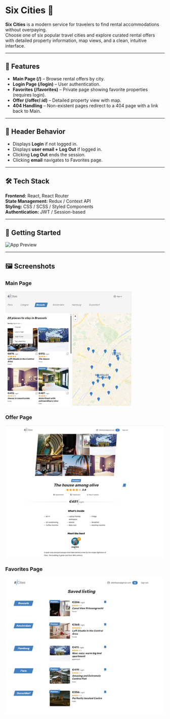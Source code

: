 # Six Cities 🌆

**Six Cities** is a modern service for travelers to find rental accommodations without overpaying.  
Choose one of six popular travel cities and explore curated rental offers with detailed property information, map views, and a clean, intuitive interface.

---

## 🌟 Features

- **Main Page (/)** – Browse rental offers by city.  
- **Login Page (/login)** – User authentication.  
- **Favorites (/favorites)** – Private page showing favorite properties (requires login).  
- **Offer (/offer/:id)** – Detailed property view with map.  
- **404 Handling** – Non-existent pages redirect to a 404 page with a link back to Main.  

---

## 🧭 Header Behavior

- Displays **Login** if not logged in.  
- Displays **user email + Log Out** if logged in.  
- Clicking **Log Out** ends the session.  
- Clicking **email** navigates to Favorites page.  

---

## 🛠️ Tech Stack

**Frontend:** React, React Router  
**State Management:** Redux / Context API  
**Styling:** CSS / SCSS / Styled Components  
**Authentication:** JWT / Session-based  

---

## 🚀 Getting Started

![App Preview](image-1.png)

---

## 🖼️ Screenshots

### **Main Page**  
<img src="./assets/main.jpg" alt="Main Page" width="400"/>

### **Offer Page**  
<img src="./assets/offer.jpg" alt="Offer Page" width="500"/>

### **Favorites Page**  
<img src="./assets/favorites.jpg" alt="Favorites Page" width="500"/>
